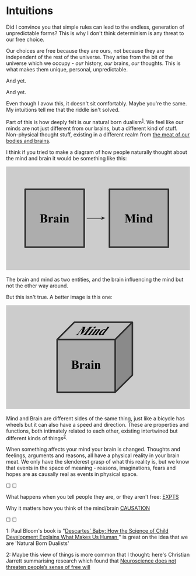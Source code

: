 # Intuitions

Did I convince you that simple rules can lead to the endless, generation of unpredictable forms? This is why I don't think determinism is any threat to our free choice.

Our choices are free because they are ours, not because they are independent of the rest of the universe. They arise from the bit of the universe which we occupy - *our* history, *our* brains, *our* thoughts. This is what makes them unique, personal, unpredictable. 

And yet. 

And yet.

Even though I avow this, it doesn't sit comfortably. Maybe you're the same. My intuitions tell me that the riddle isn't solved. 

Part of this is how deeply felt is our natural born dualism<sup>[1](#footnote1)</sup>. We feel like our minds are not just different from our brains, but a different kind of stuff. Non-physical thought stuff, existing in a different realm from [the meat of our bodies and brains](https://mindhacks.com/2011/07/07/theyre-made-out-of-meat/).

I think if you tried to make a diagram of how people naturally thought about the mind and brain it would be something like this:

![](assets/squares.png)

The brain and mind as two entities, and the brain influencing the mind but not the other way around. 

But this isn't true. A better image is this one:

![](assets/cube.png)

Mind and Brain are different sides of the same thing, just like a bicycle has wheels but it can also have a speed and direction. These are properties and functions, both intimately related to each other, existing intertwined but different kinds of things<sup>[2](#footnote2)</sup>.

When something affects your mind your brain is changed. Thoughts and feelings, arguments and reasons, all have a physical reality in your brain meat. We only have the slenderest grasp of what this reality is, but we know that events in the space of meaning - reasons, imaginations, fears and hopes are as causally real as events in physical space.

&#9744; &#9744;

What happens when you tell people they are, or they aren't free: [EXPTS](https://twitter.com/intent/tweet?text=@ChoiceEngine%20EXPTS)

Why it matters how you think of the mind/brain [CAUSATION](https://twitter.com/intent/tweet?text=@ChoiceEngine%20CAUSATION)

&#9744; &#9744;

<a name="footnote1">1</a>: Paul Bloom's book is "[Descartes' Baby: How the Science of Child Development Explains What Makes Us Human ](https://www.goodreads.com/book/show/225880.Descartes_Baby)" is great on the idea that we are 'Natural Born Dualists'

<a name="footnote2">2</a>: Maybe this view of things is more common that I thought: here's Christian Jarrett summarising research which found that [Neuroscience does not threaten people’s sense of free will](https://digest.bps.org.uk/2014/09/23/neuroscience-does-not-threaten-peoples-sense-of-free-will/)

